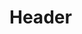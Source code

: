 <!-- TITLE: Dr A Oetkers Grundlehren Der Kochkunst -->
<!-- SUBTITLE: A quick summary of Dr A Oetkers Grundlehren Der Kochkunst -->

# Header


